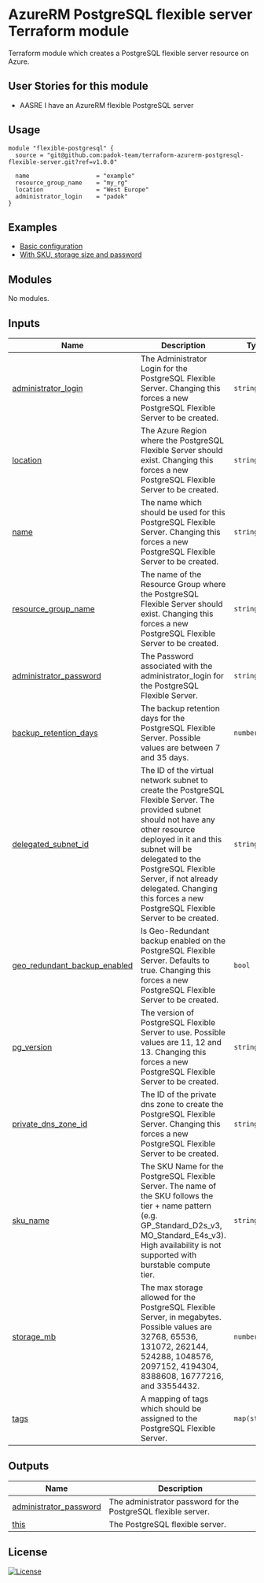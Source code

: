 # AzureRM PostgreSQL flexible server Terraform module

Terraform module which creates a PostgreSQL flexible server resource on Azure.

## User Stories for this module

- AASRE I have an AzureRM flexible PostgreSQL server

## Usage

```hcl
module "flexible-postgresql" {
  source = "git@github.com:padok-team/terraform-azurerm-postgresql-flexible-server.git?ref=v1.0.0"

  name                   = "example"
  resource_group_name    = "my_rg"
  location               = "West Europe"
  administrator_login    = "padok"
}
```

## Examples

- [Basic configuration](examples/basic/main.tf)
- [With SKU, storage size and password](examples/with-sku-storage-size-and-password/main.tf)

<!-- BEGIN_TF_DOCS -->
## Modules

No modules.

## Inputs

| Name | Description | Type | Default | Required |
|------|-------------|------|---------|:--------:|
| <a name="input_administrator_login"></a> [administrator\_login](#input\_administrator\_login) | The Administrator Login for the PostgreSQL Flexible Server. Changing this forces a new PostgreSQL Flexible Server to be created. | `string` | n/a | yes |
| <a name="input_location"></a> [location](#input\_location) | The Azure Region where the PostgreSQL Flexible Server should exist. Changing this forces a new PostgreSQL Flexible Server to be created. | `string` | n/a | yes |
| <a name="input_name"></a> [name](#input\_name) | The name which should be used for this PostgreSQL Flexible Server. Changing this forces a new PostgreSQL Flexible Server to be created. | `string` | n/a | yes |
| <a name="input_resource_group_name"></a> [resource\_group\_name](#input\_resource\_group\_name) | The name of the Resource Group where the PostgreSQL Flexible Server should exist. Changing this forces a new PostgreSQL Flexible Server to be created. | `string` | n/a | yes |
| <a name="input_administrator_password"></a> [administrator\_password](#input\_administrator\_password) | The Password associated with the administrator\_login for the PostgreSQL Flexible Server. | `string` | `null` | no |
| <a name="input_backup_retention_days"></a> [backup\_retention\_days](#input\_backup\_retention\_days) | The backup retention days for the PostgreSQL Flexible Server. Possible values are between 7 and 35 days. | `number` | `30` | no |
| <a name="input_delegated_subnet_id"></a> [delegated\_subnet\_id](#input\_delegated\_subnet\_id) | The ID of the virtual network subnet to create the PostgreSQL Flexible Server. The provided subnet should not have any other resource deployed in it and this subnet will be delegated to the PostgreSQL Flexible Server, if not already delegated. Changing this forces a new PostgreSQL Flexible Server to be created. | `string` | `null` | no |
| <a name="input_geo_redundant_backup_enabled"></a> [geo\_redundant\_backup\_enabled](#input\_geo\_redundant\_backup\_enabled) | Is Geo-Redundant backup enabled on the PostgreSQL Flexible Server. Defaults to true. Changing this forces a new PostgreSQL Flexible Server to be created. | `bool` | `true` | no |
| <a name="input_pg_version"></a> [pg\_version](#input\_pg\_version) | The version of PostgreSQL Flexible Server to use. Possible values are 11, 12 and 13.  Changing this forces a new PostgreSQL Flexible Server to be created. | `string` | `"13"` | no |
| <a name="input_private_dns_zone_id"></a> [private\_dns\_zone\_id](#input\_private\_dns\_zone\_id) | The ID of the private dns zone to create the PostgreSQL Flexible Server. Changing this forces a new PostgreSQL Flexible Server to be created. | `string` | `null` | no |
| <a name="input_sku_name"></a> [sku\_name](#input\_sku\_name) | The SKU Name for the PostgreSQL Flexible Server. The name of the SKU follows the tier + name pattern (e.g. GP\_Standard\_D2s\_v3, MO\_Standard\_E4s\_v3). High availability is not supported with burstable compute tier. | `string` | `"GP_Standard_D2s_v3"` | no |
| <a name="input_storage_mb"></a> [storage\_mb](#input\_storage\_mb) | The max storage allowed for the PostgreSQL Flexible Server, in megabytes. Possible values are 32768, 65536, 131072, 262144, 524288, 1048576, 2097152, 4194304, 8388608, 16777216, and 33554432. | `number` | `32768` | no |
| <a name="input_tags"></a> [tags](#input\_tags) | A mapping of tags which should be assigned to the PostgreSQL Flexible Server. | `map(string)` | <pre>{<br>  "terraform": "true"<br>}</pre> | no |

## Outputs

| Name | Description |
|------|-------------|
| <a name="output_administrator_password"></a> [administrator\_password](#output\_administrator\_password) | The administrator password for the PostgreSQL flexible server. |
| <a name="output_this"></a> [this](#output\_this) | The PostgreSQL flexible server. |
<!-- END_TF_DOCS -->

## License

[![License](https://img.shields.io/badge/License-Apache_2.0-blue.svg)](https://opensource.org/licenses/Apache-2.0)
